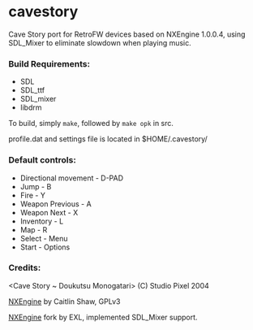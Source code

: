 # cavestory
Cave Story port for RetroFW devices based on NXEngine 1.0.0.4, using SDL_Mixer to eliminate slowdown when playing music.

### Build Requirements:

* SDL
* SDL_ttf
* SDL_mixer
* libdrm

To build, simply `make`, followed by `make opk` in src.

profile.dat and settings file is located in $HOME/.cavestory/

### Default controls:

* Directional movement - D-PAD
* Jump - B 
* Fire - Y 
* Weapon Previous - A
* Weapon Next - X
* Inventory - L
* Map - R
* Select - Menu
* Start - Options

### Credits:
<Cave Story ~ Doukutsu Monogatari> (C) Studio Pixel 2004

[NXEngine](http://nxengine.sourceforge.net/) by Caitlin Shaw, GPLv3

[NXEngine](https://github.com/EXL/NXEngine) fork by EXL, implemented SDL_Mixer support.
